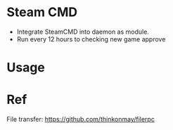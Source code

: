# Steam CMD
- Integrate SteamCMD into daemon as module.
- Run every 12 hours to checking new game approve

# Usage


# Ref
File transfer: https://github.com/thinkonmay/filerpc
